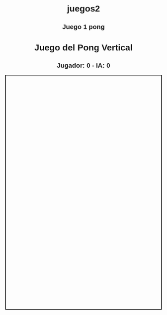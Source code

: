 # juegos2


## Juego 1 pong
<!DOCTYPE html>
<html lang="es">
<head>
    <meta charset="UTF-8">
    <meta name="viewport" content="width=device-width, initial-scale=1.0">
    <title>Juego del Pong Vertical</title>
    <style>
        body {
            text-align: center;
            font-family: Arial, sans-serif;
        }
        canvas {
            border: 2px solid black;
            display: block;
            margin: auto;
        }
    </style>
</head>
<body>
    <h1>Juego del Pong Vertical</h1>
    <h2>Jugador: <span id="playerScore">0</span> - IA: <span id="aiScore">0</span></h2>
    <canvas id="gameCanvas" width="400" height="600"></canvas>
    <script>
        const canvas = document.getElementById("gameCanvas");
        const ctx = canvas.getContext("2d");
        
        let paddleWidth = 80, paddleHeight = 10;
        let playerX = (canvas.width - paddleWidth) / 2;
        let aiX = (canvas.width - paddleWidth) / 2;
        let ballX = canvas.width / 2, ballY = canvas.height / 2;
        let ballSpeedX = 5, ballSpeedY = 5;
        let playerSpeed = 0;
        let playerScore = 0, aiScore = 0;
        
        document.addEventListener("keydown", function(event) {
            if (event.key === "ArrowLeft") playerSpeed = -8;
            else if (event.key === "ArrowRight") playerSpeed = 8;
        });
        document.addEventListener("keyup", function() {
            playerSpeed = 0;
        });
        
        function drawGame() {
            ctx.clearRect(0, 0, canvas.width, canvas.height);
            
            ctx.fillStyle = "black";
            ctx.fillRect(playerX, canvas.height - paddleHeight, paddleWidth, paddleHeight);
            ctx.fillRect(aiX, 0, paddleWidth, paddleHeight);
            
            ctx.beginPath();
            ctx.arc(ballX, ballY, 10, 0, Math.PI * 2);
            ctx.fill();
            
            playerX += playerSpeed;
            if (playerX < 0) playerX = 0;
            if (playerX > canvas.width - paddleWidth) playerX = canvas.width - paddleWidth;
            
            ballX += ballSpeedX;
            ballY += ballSpeedY;
            
            if (ballX <= 0 || ballX >= canvas.width) ballSpeedX *= -1;
            
            if (ballY >= canvas.height - paddleHeight && ballX > playerX && ballX < playerX + paddleWidth) {
                ballSpeedY *= -1;
                playerScore++;
                document.getElementById("playerScore").innerText = playerScore;
            }
            if (ballY <= paddleHeight && ballX > aiX && ballX < aiX + paddleWidth) {
                ballSpeedY *= -1;
                aiScore++;
                document.getElementById("aiScore").innerText = aiScore;
            }
            
            if (ballY < 0 || ballY > canvas.height) {
                alert("Game Over");
                document.location.reload();
            }
            
            aiX = ballX - paddleWidth / 2;
        }
        
        setInterval(drawGame, 30);
    </script>
</body>
</html>


<!DOCTYPE html>
<html lang="es">
<head>
    <meta charset="UTF-8">
    <meta name="viewport" content="width=device-width, initial-scale=1.0">
    <title>Juego del Pong Vertical</title>
    <style>
        body {
            text-align: center;
            font-family: Arial, sans-serif;
        }
        canvas {
            border: 2px solid black;
            display: block;
            margin: auto;
        }
    </style>
</head>
<body>
    <h1>Juego del Pong Vertical</h1>
    <canvas id="gameCanvas" width="400" height="600"></canvas>
    <script>
        const canvas = document.getElementById("gameCanvas");
        const ctx = canvas.getContext("2d");
        
        let paddleWidth = 80, paddleHeight = 10;
        let playerX = (canvas.width - paddleWidth) / 2;
        let aiX = (canvas.width - paddleWidth) / 2;
        let ballX = canvas.width / 2, ballY = canvas.height / 2;
        let ballSpeedX = 5, ballSpeedY = 5;
        let playerSpeed = 0;
        
        document.addEventListener("keydown", function(event) {
            if (event.key === "ArrowLeft") playerSpeed = -8;
            else if (event.key === "ArrowRight") playerSpeed = 8;
        });
        document.addEventListener("keyup", function() {
            playerSpeed = 0;
        });
        
        function drawGame() {
            ctx.clearRect(0, 0, canvas.width, canvas.height);
            
            ctx.fillStyle = "black";
            ctx.fillRect(playerX, canvas.height - paddleHeight, paddleWidth, paddleHeight);
            ctx.fillRect(aiX, 0, paddleWidth, paddleHeight);
            
            ctx.beginPath();
            ctx.arc(ballX, ballY, 10, 0, Math.PI * 2);
            ctx.fill();
            
            playerX += playerSpeed;
            if (playerX < 0) playerX = 0;
            if (playerX > canvas.width - paddleWidth) playerX = canvas.width - paddleWidth;
            
            ballX += ballSpeedX;
            ballY += ballSpeedY;
            
            if (ballX <= 0 || ballX >= canvas.width) ballSpeedX *= -1;
            
            if (ballY >= canvas.height - paddleHeight && ballX > playerX && ballX < playerX + paddleWidth) ballSpeedY *= -1;
            if (ballY <= paddleHeight && ballX > aiX && ballX < aiX + paddleWidth) ballSpeedY *= -1;
            
            if (ballY < 0 || ballY > canvas.height) {
                alert("Game Over");
                document.location.reload();
            }
            
            aiX = ballX - paddleWidth / 2;
        }
        
        setInterval(drawGame, 30);
    </script>
</body>
</html>
